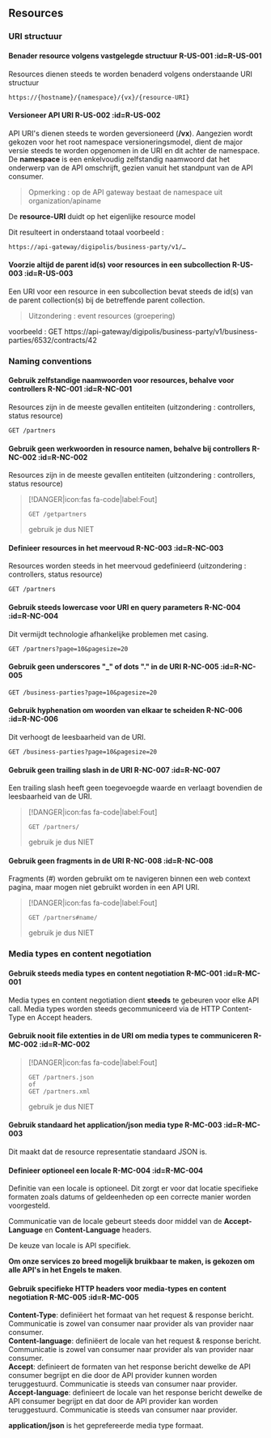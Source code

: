 ## Resources

### URI structuur
#### Benader resource volgens vastgelegde structuur <span class="rule-ref">R-US-001</span> :id=R-US-001
Resources dienen steeds te worden benaderd volgens onderstaande URI structuur
```
https://{hostname}/{namespace}/{vx}/{resource-URI}
```

#### Versioneer API URI <span class="rule-ref">R-US-002</span> :id=R-US-002
API URI's dienen steeds te worden geversioneerd (**/vx**). Aangezien wordt gekozen voor het root namespace versioneringsmodel, dient de major versie steeds te worden opgenomen in de URI en dit achter de namespace.  
De **namespace** is een enkelvoudig zelfstandig naamwoord dat het onderwerp van de API omschrijft, gezien vanuit het standpunt van de API consumer.

> Opmerking : op de API gateway bestaat de namespace uit organization/apiname

De **resource-URI** duidt op het eigenlijke resource model

Dit resulteert in onderstaand totaal voorbeeld :
```
https://api-gateway/digipolis/business-party/v1/…
```

#### Voorzie altijd de parent id(s) voor resources in een subcollection <span class="rule-ref">R-US-003</span> :id=R-US-003
Een URI voor een resource in een subcollection bevat steeds de id(s) van de parent collection(s) bij de betreffende parent collection.

> Uitzondering : event resources (groepering)

voorbeeld : GET https://api-gateway/digipolis/business-party/v1/business-parties/6532/contracts/42



### Naming conventions
#### Gebruik zelfstandige naamwoorden voor resources, behalve voor controllers <span class="rule-ref">R-NC-001</span> :id=R-NC-001
Resources zijn in de meeste gevallen entiteiten (uitzondering : controllers, status resource)
``` http
GET /partners
```

#### Gebruik geen werkwoorden in resource namen, behalve bij controllers <span class="rule-ref">R-NC-002</span> :id=R-NC-002
Resources zijn in de meeste gevallen entiteiten (uitzondering : controllers, status resource)

> [!DANGER|icon:fas fa-code|label:Fout]
> ``` http
> GET /getpartners
> ```
> gebruik je dus NIET

#### Definieer resources in het meervoud <span class="rule-ref">R-NC-003</span> :id=R-NC-003
Resources worden steeds in het meervoud gedefinieerd (uitzondering : controllers, status resource)
``` http
GET /partners
```

#### Gebruik steeds lowercase voor URI en query parameters <span class="rule-ref">R-NC-004</span> :id=R-NC-004
Dit vermijdt technologie afhankelijke problemen met casing.
``` http
GET /partners?page=10&pagesize=20
```

#### Gebruik geen underscores "\_" of dots "." in de URI <span class="rule-ref">R-NC-005</span> :id=R-NC-005
``` http
GET /business-parties?page=10&pagesize=20
```

#### Gebruik hyphenation om woorden van elkaar te scheiden <span class="rule-ref">R-NC-006</span> :id=R-NC-006
Dit verhoogt de leesbaarheid van de URI.
``` http
GET /business-parties?page=10&pagesize=20
```

#### Gebruik geen trailing slash in de URI <span class="rule-ref">R-NC-007</span> :id=R-NC-007
Een trailing slash heeft geen toegevoegde waarde en verlaagt bovendien de leesbaarheid van de URI.

> [!DANGER|icon:fas fa-code|label:Fout]
> ``` http
> GET /partners/
> ```
> gebruik je dus NIET

#### Gebruik geen fragments in de URI <span class="rule-ref">R-NC-008</span> :id=R-NC-008
Fragments (\#) worden gebruikt om te navigeren binnen een web context pagina, maar mogen niet gebruikt worden in een API URI.

> [!DANGER|icon:fas fa-code|label:Fout]
> ``` http
> GET /partners#name/
> ```
> gebruik je dus NIET

### Media types en content negotiation
#### Gebruik steeds media types en content negotiation <span class="rule-ref">R-MC-001</span> :id=R-MC-001
Media types en content negotiation dient **steeds** te gebeuren voor elke API call. Media types worden steeds gecommuniceerd via de HTTP Content-Type en Accept headers.

#### Gebruik nooit file extenties in de URI om media types te communiceren <span class="rule-ref">R-MC-002</span> :id=R-MC-002

> [!DANGER|icon:fas fa-code|label:Fout]
> ``` http
> GET /partners.json
> of 
> GET /partners.xml
> ```
> gebruik je dus NIET

#### Gebruik standaard het application/json media type <span class="rule-ref">R-MC-003</span> :id=R-MC-003
Dit maakt dat de resource representatie standaard JSON is.

#### Definieer optioneel een locale <span class="rule-ref">R-MC-004</span> :id=R-MC-004
Definitie van een locale is optioneel. Dit zorgt er voor dat locatie specifieke formaten zoals datums of geldeenheden op een correcte manier worden voorgesteld.

Communicatie van de locale gebeurt steeds door middel van de **Accept-Language** en **Content-Language** headers.

De keuze van locale is API specifiek.

**Om onze services zo breed mogelijk bruikbaar te maken, is gekozen om alle API's in het Engels te maken**.

#### Gebruik specifieke HTTP headers voor media-types en content negotiation <span class="rule-ref">R-MC-005</span> :id=R-MC-005
**Content-Type**: definiëert het formaat van het request & response bericht. Communicatie is zowel van consumer naar provider als van provider naar consumer.  
**Content-language**: definiëert de locale van het request & response bericht. Communicatie is zowel van consumer naar provider als van provider naar consumer.  
**Accept**: definieert de formaten van het response bericht dewelke de API consumer begrijpt en die door de API provider kunnen worden teruggestuurd. Communicatie is steeds van consumer naar provider.  
**Accept-language**: definieert de locale van het response bericht dewelke de API consumer begrijpt en dat door de API provider kan worden teruggestuurd. Communicatie is steeds van consumer naar provider.  

**application/json** is het geprefereerde media type formaat.
